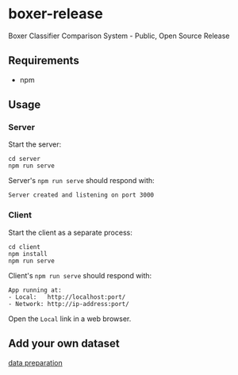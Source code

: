# boxer-release
Boxer Classifier Comparison System - Public, Open Source Release

## Requirements
* npm

## Usage

### Server

Start the server:
```shell
cd server
npm run serve
```
Server's `npm run serve` should respond with:

    Server created and listening on port 3000

### Client

Start the client as a separate process:
```shell
cd client
npm install
npm run serve
```
Client's `npm run serve` should respond with:

    App running at:
    - Local:   http://localhost:port/
    - Network: http://ip-address:port/

Open the `Local` link in a web browser.

## Add your own dataset
[data preparation](<https://graphics.cs.wisc.edu/Vis/Boxer/docs/data_preparation/>)


